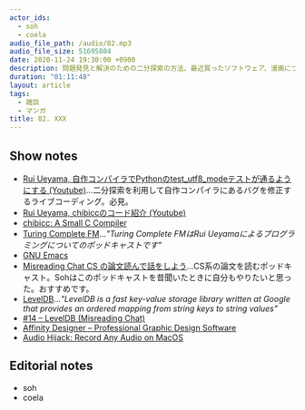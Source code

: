 ```yaml
---
actor_ids:
  - soh
  - coela
audio_file_path: /audio/82.mp3
audio_file_size: 51695804
date: 2020-11-24 19:30:00 +0900
description: 問題発見と解決のための二分探索の方法、最近買ったソフトウェア、漫画について話しました。
duration: "01:11:48"
layout: article
tags:
  - 雑談
  - マンガ
title: 82. XXX
---
```


## Show notes
- [Rui Ueyama, 自作コンパイラでPythonのtest_utf8_modeテストが通るようにする (Youtube)](https://www.youtube.com/watch?v=HF6b9K_oHvE&t=2s)...二分探索を利用して自作コンパイラにあるバグを修正するライブコーディング。必見。
- [Rui Ueyama, chibiccのコード紹介 (Youtube)](https://www.youtube.com/watch?v=k6A_FmIcHQE)
- [chibicc: A Small C Compiler](https://github.com/rui314/chibicc)
- [Turing Complete FM](https://turingcomplete.fm/)..._"Turing Complete FMはRui Ueyamaによるプログラミングについてのポッドキャストです"_
- [GNU Emacs](https://www.gnu.org/software/emacs/)
- [Misreading Chat CS の論文読んで話をしよう](https://misreading.chat/)...CS系の論文を読むポッドキャスト。Sohはこのポッドキャストを昔聞いたときに自分もやりたいと思った。おすすめです。
- [LevelDB](https://github.com/google/leveldb)..._"LevelDB is a fast key-value storage library written at Google that provides an ordered mapping from string keys to string values"_
- [#14 – LevelDB (Misreading Chat)](https://misreading.chat/2018/06/03/episode-14-leveldb/)
- [Affinity Designer – Professional Graphic Design Software](https://affinity.serif.com/ja-jp/designer/)
- [Audio Hijack: Record Any Audio on MacOS](https://rogueamoeba.com/audiohijack/)

## Editorial notes
- soh
- coela

